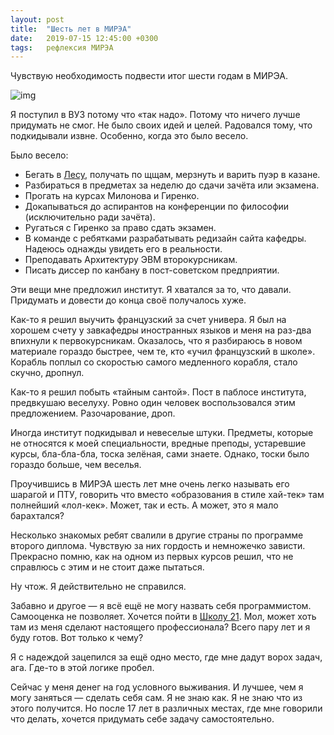 ```yaml
---
layout: post
title:  "Шесть лет в МИРЭА"
date:   2019-07-15 12:45:00 +0300
tags: 	рефлексия МИРЭА
---
```

Чувствую необходимость подвести итог шести годам в МИРЭА. 

![img]({{site.url}}/assets/post_covers/6_years.jpg)

Я поступил в ВУЗ потому что «так надо». Потому что ничего лучше придумать не смог. Не было своих идей и целей. Радовался тому, что подкидывали извне. Особенно, когда это было весело. 

<!--excerpt-->

Было весело: 
- Бегать в [Лесу](http://xn----ctbkkq1al.xn--p1ai/), получать по щщам, мерзнуть и варить пуэр в казане.
- Разбираться в предметах за неделю до сдачи зачёта или экзамена.
- Прогать на курсах Милонова и Гиренко. 
- Докапываться до аспирантов на конференции по философии (исключительно ради зачёта).
- Ругаться с Гиренко за право сдать экзамен.
- В команде с ребятками разрабатывать редизайн сайта кафедры. Надеюсь однажды увидеть его в реальности.
- Преподавать Архитектуру ЭВМ второкурсникам. 
- Писать диссер по канбану в пост-советском предприятии. 

Эти вещи мне предложил институт. Я хватался за то, что давали. Придумать и довести до конца своё получалось хуже.

Как-то я решил выучить французский за счет универа. Я был на хорошем счету у завкафедры иностранных языков и меня на раз-два впихнули к первокурсникам. Оказалось, что я разбираюсь в новом материале гораздо быстрее, чем те, кто «учил французский в школе». Корабль поплыл со скоростью самого медленного корабля, стало скучно, дропнул.

Как-то я решил побыть «тайным сантой». Пост в паблосе института, предвкушаю веселуху. Ровно один человек воспользовался этим предложением. Разочарование, дроп. 

Иногда институт подкидывал и невеселые штуки. Предметы, которые не относятся к моей специальности, вредные преподы, устаревшие курсы, бла-бла-бла, тоска зелёная, сами знаете. Однако, тоски было гораздо больше, чем веселья.

Проучившись в МИРЭА шесть лет мне очень легко называть его шарагой и ПТУ, говорить что вместо «образования в стиле хай-тек» там полнейший «лол-кек». Может, так и есть. А может, это я мало барахтался?

Несколько знакомых ребят свалили в другие страны по программе второго диплома. Чувствую за них гордость и немножечко зависти. Прекрасно помню, как на одном из первых курсов решил, что не справлюсь с этим и не стоит даже пытаться. 

Ну чтож. Я действительно не справился. 

Забавно и другое — я всё ещё не могу назвать себя программистом. Самооценка не позволяет. Хочется пойти в [Школу 21](https://21-school.ru/). Мол, может хоть там из меня сделают настоящего профессионала? Всего пару лет и я буду готов. Вот только к чему?

Я с надеждой зацепился за ещё одно место, где мне дадут ворох задач, ага. Где-то в этой логике пробел. 

Сейчас у меня денег на год условного выживания. И лучшее, чем я могу заняться — сделать себя сам. Я не знаю как. Я не знаю что из этого получится. Но после 17 лет в различных местах, где мне говорили что делать, хочется придумать себе задачу самостоятельно. 